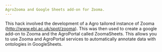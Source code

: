 ```yaml
---
AgroZooma and Google Sheets add-on for Zooma. 
---
```


This hack involved the development of a Agro tailored instance of Zooma (http://www.ebi.ac.uk/spot/zooma). This was then used to create a google add-on to Zooma and the AgroPortal called ZoomaSheets. This allows you to use Zooma and AgroPortal services to automatically annotate data with ontologies in GoogleSheets.

